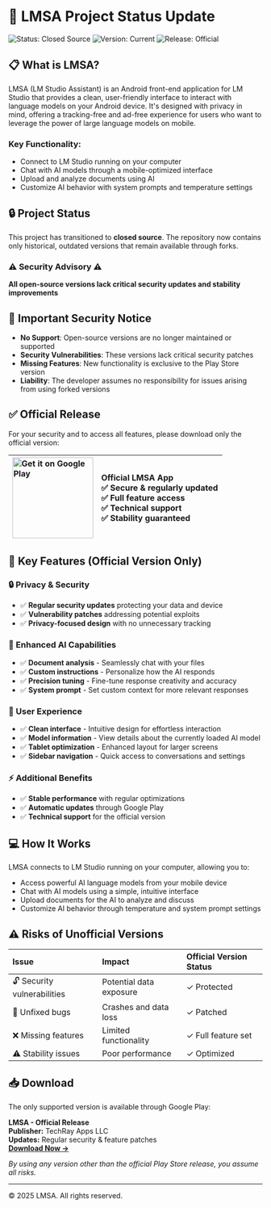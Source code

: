 # 📱 LMSA Project Status Update

![Status: Closed Source](https://img.shields.io/badge/Status-Closed%20Source-red)
![Version: Current](https://img.shields.io/badge/Version-Current-green)
![Release: Official](https://img.shields.io/badge/Release-Official%20Only-blue)

## 📋 What is LMSA?

LMSA (LM Studio Assistant) is an Android front-end application for LM Studio that provides a clean, user-friendly interface to interact with language models on your Android device. It's designed with privacy in mind, offering a tracking-free and ad-free experience for users who want to leverage the power of large language models on mobile.

### Key Functionality:
- Connect to LM Studio running on your computer
- Chat with AI models through a mobile-optimized interface
- Upload and analyze documents using AI
- Customize AI behavior with system prompts and temperature settings

## 🔒 Project Status

This project has transitioned to **closed source**. The repository now contains only historical, outdated versions that remain available through forks.

### ⚠️ Security Advisory ⚠️
  
**All open-source versions lack critical security updates and stability improvements**

## 🛑 Important Security Notice

- **No Support**: Open-source versions are no longer maintained or supported
- **Security Vulnerabilities**: These versions lack critical security patches
- **Missing Features**: New functionality is exclusive to the Play Store version
- **Liability**: The developer assumes no responsibility for issues arising from using forked versions

## ✅ Official Release

For your security and to access all features, please download only the official version:

| <a href="https://play.google.com/store/apps/details?id=com.lmsa.app"><img src="https://i.ibb.co/qH7rhGz/google-play-icon-transparent-5.png" alt="Get it on Google Play" width="160"></a> | **Official LMSA App**<br>✅ Secure & regularly updated<br>✅ Full feature access<br>✅ Technical support<br>✅ Stability guaranteed |
|:---|:---|

## 🌟 Key Features (Official Version Only)

### 🔒 Privacy & Security
- ✅ **Regular security updates** protecting your data and device
- ✅ **Vulnerability patches** addressing potential exploits
- ✅ **Privacy-focused design** with no unnecessary tracking

### 🤖 Enhanced AI Capabilities
- ✅ **Document analysis** - Seamlessly chat with your files
- ✅ **Custom instructions** - Personalize how the AI responds
- ✅ **Precision tuning** - Fine-tune response creativity and accuracy
- ✅ **System prompt** - Set custom context for more relevant responses

### 📱 User Experience
- ✅ **Clean interface** - Intuitive design for effortless interaction
- ✅ **Model information** - View details about the currently loaded AI model
- ✅ **Tablet optimization** - Enhanced layout for larger screens
- ✅ **Sidebar navigation** - Quick access to conversations and settings

### ⚡ Additional Benefits
- ✅ **Stable performance** with regular optimizations
- ✅ **Automatic updates** through Google Play
- ✅ **Technical support** for the official version

## 💻 How It Works

LMSA connects to LM Studio running on your computer, allowing you to:
- Access powerful AI language models from your mobile device
- Chat with AI models using a simple, intuitive interface
- Upload documents for the AI to analyze and discuss
- Customize AI behavior through temperature and system prompt settings

## ⚠️ Risks of Unofficial Versions

| Issue | Impact | Official Version Status |
|:---|:---|:---|
| 🔓 Security vulnerabilities | Potential data exposure | ✓ Protected |
| 🐛 Unfixed bugs | Crashes and data loss | ✓ Patched |
| ❌ Missing features | Limited functionality | ✓ Full feature set |
| ⚠️ Stability issues | Poor performance | ✓ Optimized |

## 📥 Download

The only supported version is available through Google Play:

**LMSA - Official Release**<br>
**Publisher:** TechRay Apps LLC<br>
**Updates:** Regular security & feature patches<br>
[**Download Now →**](https://play.google.com/store/apps/details?id=com.lmsa.app)

*By using any version other than the official Play Store release, you assume all risks.*

---

© 2025 LMSA. All rights reserved.
